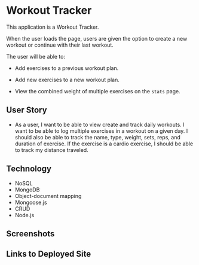# Workout Tracker

This application is a Workout Tracker. 

When the user loads the page, users are given the option to create a new workout or continue with their last workout.

The user will be able to:

  * Add exercises to a previous workout plan.

  * Add new exercises to a new workout plan.

  * View the combined weight of multiple exercises on the `stats` page.


## User Story

* As a user, I want to be able to view create and track daily workouts. I want to be able to log multiple exercises in a workout on a given day. I should also be able to track the name, type, weight, sets, reps, and duration of exercise. If the exercise is a cardio exercise, I should be able to track my distance traveled.

## Technology
* NoSQL
* MongoDB
* Object-document mapping
* Mongoose.js
* CRUD
* Node.js

## Screenshots


## Links to Deployed Site

